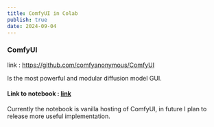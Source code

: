 ```yaml
---
title: ComfyUI in Colab
publish: true
date: 2024-09-04
---
```


### ComfyUI

link : https://github.com/comfyanonymous/ComfyUI

Is the most powerful and modular diffusion model GUI.

#### Link to notebook : [link](https://colab.research.google.com/drive/14EzGVMQ0tP1FXmxIuvyvRmcnDWTeW6Yu?usp=sharing)

Currently the notebook is vanilla hosting of ComfyUI, in future I plan to release more useful implementation.

